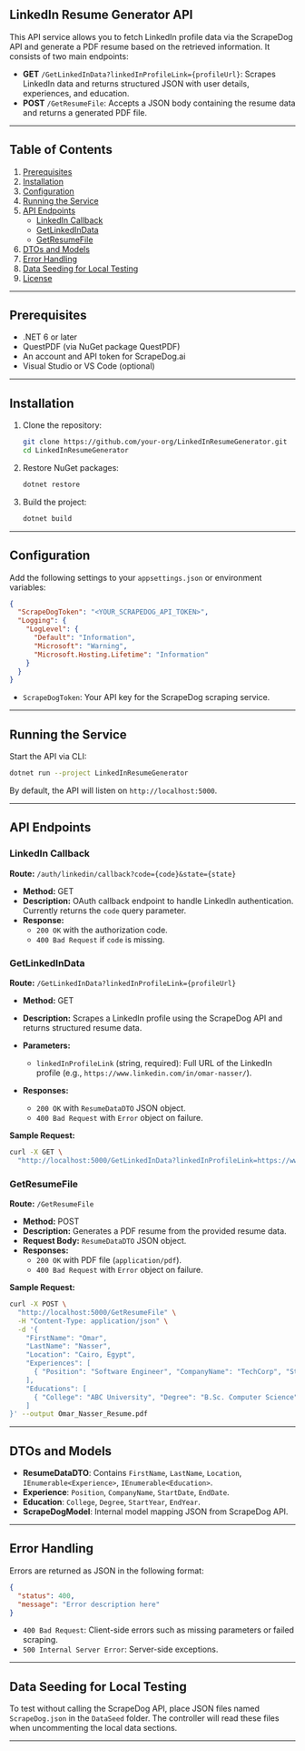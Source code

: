 ## LinkedIn Resume Generator API

This API service allows you to fetch LinkedIn profile data via the ScrapeDog API and generate a PDF resume based on the retrieved information. It consists of two main endpoints:

- **GET** `/GetLinkedInData?linkedInProfileLink={profileUrl}`: Scrapes LinkedIn data and returns structured JSON with user details, experiences, and education.
- **POST** `/GetResumeFile`: Accepts a JSON body containing the resume data and returns a generated PDF file.

---

## Table of Contents

1. [Prerequisites](#prerequisites)
2. [Installation](#installation)
3. [Configuration](#configuration)
4. [Running the Service](#running-the-service)
5. [API Endpoints](#api-endpoints)
   - [LinkedIn Callback](#linkedin-callback)
   - [GetLinkedInData](#getlinkeindata)
   - [GetResumeFile](#getresumefile)
6. [DTOs and Models](#dtos-and-models)
7. [Error Handling](#error-handling)
8. [Data Seeding for Local Testing](#data-seeding-for-local-testing)
9. [License](#license)

---

## Prerequisites

- .NET 6 or later
- QuestPDF (via NuGet package QuestPDF)
- An account and API token for ScrapeDog.ai
- Visual Studio or VS Code (optional)

---

## Installation

1. Clone the repository:
   ```bash
   git clone https://github.com/your-org/LinkedInResumeGenerator.git
   cd LinkedInResumeGenerator
   ```
2. Restore NuGet packages:
   ```bash
   dotnet restore
   ```
3. Build the project:
   ```bash
   dotnet build
   ```

---

## Configuration

Add the following settings to your `appsettings.json` or environment variables:

```json
{
  "ScrapeDogToken": "<YOUR_SCRAPEDOG_API_TOKEN>",
  "Logging": {
    "LogLevel": {
      "Default": "Information",
      "Microsoft": "Warning",
      "Microsoft.Hosting.Lifetime": "Information"
    }
  }
}
```

- `ScrapeDogToken`: Your API key for the ScrapeDog scraping service.

---

## Running the Service

Start the API via CLI:
```bash
dotnet run --project LinkedInResumeGenerator
```
By default, the API will listen on `http://localhost:5000`.

---

## API Endpoints

### LinkedIn Callback

**Route:** `/auth/linkedin/callback?code={code}&state={state}`

- **Method:** GET
- **Description:** OAuth callback endpoint to handle LinkedIn authentication. Currently returns the `code` query parameter.
- **Response:**
  - `200 OK` with the authorization code.
  - `400 Bad Request` if `code` is missing.

### GetLinkedInData

**Route:** `/GetLinkedInData?linkedInProfileLink={profileUrl}`

- **Method:** GET
- **Description:** Scrapes a LinkedIn profile using the ScrapeDog API and returns structured resume data.
- **Parameters:**
  - `linkedInProfileLink` (string, required): Full URL of the LinkedIn profile (e.g., `https://www.linkedin.com/in/omar-nasser/`).

- **Responses:**
  - `200 OK` with `ResumeDataDTO` JSON object.
  - `400 Bad Request` with `Error` object on failure.

**Sample Request:**
```bash
curl -X GET \
  "http://localhost:5000/GetLinkedInData?linkedInProfileLink=https://www.linkedin.com/in/john-doe/"
```

### GetResumeFile

**Route:** `/GetResumeFile`

- **Method:** POST
- **Description:** Generates a PDF resume from the provided resume data.
- **Request Body:** `ResumeDataDTO` JSON object.
- **Responses:**
  - `200 OK` with PDF file (`application/pdf`).
  - `400 Bad Request` with `Error` object on failure.

**Sample Request:**
```bash
curl -X POST \
  "http://localhost:5000/GetResumeFile" \
  -H "Content-Type: application/json" \
  -d '{
    "FirstName": "Omar",
    "LastName": "Nasser",
    "Location": "Cairo, Egypt",
    "Experiences": [
      { "Position": "Software Engineer", "CompanyName": "TechCorp", "StartDate": "Jan 2020", "EndDate": "Present" }
    ],
    "Educations": [
      { "College": "ABC University", "Degree": "B.Sc. Computer Science", "StartYear": "2016", "EndYear": "2020" }
    ]
}' --output Omar_Nasser_Resume.pdf
```

---

## DTOs and Models

- **ResumeDataDTO**: Contains `FirstName`, `LastName`, `Location`, `IEnumerable<Experience>`, `IEnumerable<Education>`.
- **Experience**: `Position`, `CompanyName`, `StartDate`, `EndDate`.
- **Education**: `College`, `Degree`, `StartYear`, `EndYear`.
- **ScrapeDogModel**: Internal model mapping JSON from ScrapeDog API.

---

## Error Handling

Errors are returned as JSON in the following format:

```json
{
  "status": 400,
  "message": "Error description here"
}
```

- `400 Bad Request`: Client-side errors such as missing parameters or failed scraping.
- `500 Internal Server Error`: Server-side exceptions.

---

## Data Seeding for Local Testing

To test without calling the ScrapeDog API, place JSON files named `ScrapeDog.json` in the `DataSeed` folder. The controller will read these files when uncommenting the local data sections.

---
